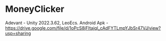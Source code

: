 # MoneyClicker
Adevant - Unity 2022.3.62, LeoEcs. 
Android Apk - https://drive.google.com/file/d/1oPcS8jFItajql_cAdFYTLmpYJbSr47VJ/view?usp=sharing
